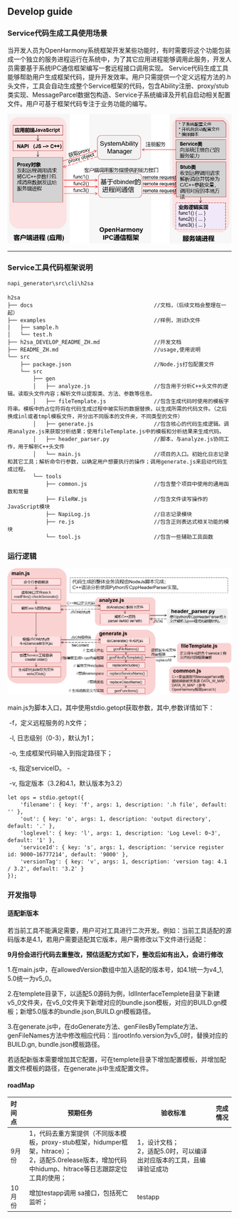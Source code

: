 ## Develop guide

### Service代码生成工具使用场景

​		当开发人员为OpenHarmony系统框架开发某些功能时，有时需要将这个功能包装成一个独立的服务进程运行在系统中，为了其它应用进程能够调用此服务，开发人员需要基于系统IPC通信框架编写一套远程接口调用实现。		Service代码生成工具能够帮助用户生成框架代码，提升开发效率。用户只需提供一个定义远程方法的.h头文件，工具会自动生成整个Service框架的代码，包含Ability注册、proxy/stub类实现、MessageParcel数据包构造、Service子系统编译及开机自启动相关配置文件。用户可基于框架代码专注于业务功能的编写。

![image](../figures/service_frame_structure.png)

---

### Service工具代码框架说明

~~~
napi_generator\src\cli\h2sa

h2sa
├── docs                                      //文档，（后续文档会整理在一起）
├── examples                                  //样例，测试h文件
│   ├── sample.h
│   └── test.h            
├── h2sa_DEVELOP_README_ZH.md                 //开发文档
├── README_ZH.md                              //usage,使用说明
└── src
    ├── package.json                          //Node.js打包配置文件
    └── src
        ├── gen
        │   ├── analyze.js                    //包含用于分析C++头文件的逻辑。读取头文件内容；解析文件以提取类、方法、参数等信息。
        │   ├── fileTemplate.js               //包含生成代码时使用的模板字符串。模板中的占位符将在代码生成过程中被实际的数据替换，以生成所需的代码文件。（之后换成inl或者tmpl模板文件，并分出不同版本的文件夹，不同类型的文件）
        │   ├── generate.js                   //包含核心的代码生成逻辑。调用analyze.js来获取分析结果；使用fileTemplate.js中的模板和分析结果来生成代码。
        │   ├── header_parser.py              //脚本，与analyze.js协同工作，用于解析C++头文件
        │   └── main.js                       //项目的入口。初始化日志记录和其它工具；解析命令行参数，以确定用户想要执行的操作；调用generate.js来启动代码生成过程。
        └── tools
            ├── common.js                     //包含整个项目中使用的通用函数和常量
            ├── FileRW.js                     //包含文件读写操作的JavaScript模块
            ├── NapiLog.js                    //日志记录模块
            ├── re.js                         //包含正则表达式相关功能的模块
            └── tool.js                       //包含一些辅助工具函数
~~~

### 运行逻辑

![image](../figures/service_runLogic.png)

main.js为脚本入口，其中使用stdio.getopt获取参数，其中,参数详情如下： 

​	-f，定义远程服务的.h文件； 

​	-l,  日志级别（0-3），默认为1； 

​	-o, 生成框架代码输入到指定路径下； 

​	-s, 指定serviceID。 -

​	-v, 指定版本（3.2和4.1，默认版本为3.2） 

~~~
let ops = stdio.getopt({
    'filename': { key: 'f', args: 1, description: '.h file', default: '' },
    'out': { key: 'o', args: 1, description: 'output directory', default: '.' },
    'loglevel': { key: 'l', args: 1, description: 'Log Level: 0~3', default: '1' },
    'serviceId': { key: 's', args: 1, description: 'service register id: 9000~16777214', default: '9000' },
    'versionTag': { key: 'v', args: 1, description: 'version tag: 4.1 / 3.2', default: '3.2' }
});
~~~

### 开发指导

#### 适配新版本

若当前工具不能满足需要，用户可对工具进行二次开发。例如：当前工具适配的源码版本是4.1，若用户需要适配其它版本，用户需修改以下文件进行适配：

**9月份会进行代码去重整改，预估适配方式如下，整改后如有出入，会进行修改**

1.在main.js中，在allowedVersion数组中加入适配的版本号，如4.1统一为v4_1, 5.0统一为v5_0。

2.在templete目录下，以适配5.0源码为例，IdlInterfaceTemplete目录下新建v5_0文件夹，在v5_0文件夹下新增对应的bundle.json模板，对应的BUILD.gn模板；新增5.0版本的bundle.json,BUILD.gn模板路径。

3.在generate.js中，在doGenerate方法、genFilesByTemplate方法、genFileNames方法中修改相应代码：当rootInfo.version为v5_0时，替换对应的BUILD.gn, bundle.json模板路径。

若适配新版本需要增加其它配置，可在templete目录下增加配置模板，并增加配置文件模板的路径，在generate.js中生成配置文件。

#### roadMap

| 时间点 | 预期任务                                                     | 验收标准                                                     | 完成情况 |
| :----- | ------------------------------------------------------------ | ------------------------------------------------------------ | -------- |
| 9月份  | 1，代码去重方案提供（不同版本模板，proxy-stub框架，hidumper框架，hitrace）；<br />2，适配5.0release版本，增加代码中hidump、hitrace等日志跟踪定位工具的使用； | 1，设计文档；<br />2，适配5.0时，可以编译出对应版本的工具，且编译验证成功 |          |
| 10月份 | 增加testapp调用 sa接口，包括死亡监听；                       | testapp                                                      |          |

